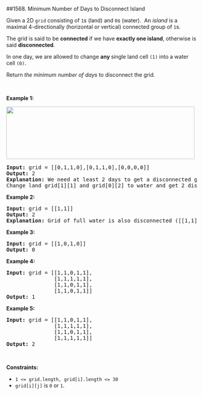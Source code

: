 ##1568. Minimum Number of Days to Disconnect Island
<p>Given a 2D&nbsp;<code>grid</code> consisting&nbsp;of <code>1</code>s (land)&nbsp;and <code>0</code>s (water).&nbsp; An <em>island</em> is a maximal 4-directionally (horizontal or vertical) connected group of <code>1</code>s.</p>

<p>The grid is said to be <strong>connected</strong> if we have <strong>exactly one&nbsp;island</strong>, otherwise is said <strong>disconnected</strong>.</p>

<p>In one day, we are allowed to change <strong>any </strong>single land cell <code>(1)</code> into a water cell <code>(0)</code>.</p>

<p>Return <em>the minimum number of days</em> to disconnect the grid.</p>

<p>&nbsp;</p>
<p><strong>Example 1:</strong></p>

<p><strong><img alt="" src="https://assets.leetcode.com/uploads/2020/08/13/1926_island.png" style="width: 498px; height: 139px;" /></strong></p>

<pre>
<strong>Input:</strong> grid = [[0,1,1,0],[0,1,1,0],[0,0,0,0]]
<strong>Output:</strong> 2
<strong>Explanation:</strong> We need at least 2 days to get a disconnected grid.
Change land grid[1][1] and grid[0][2] to water and get 2 disconnected island.
</pre>

<p><strong>Example 2:</strong></p>

<pre>
<strong>Input:</strong> grid = [[1,1]]
<strong>Output:</strong> 2
<strong>Explanation: </strong>Grid of full water is also disconnected ([[1,1]] -&gt; [[0,0]]), 0 islands.
</pre>

<p><strong>Example 3:</strong></p>

<pre>
<strong>Input:</strong> grid = [[1,0,1,0]]
<strong>Output:</strong> 0
</pre>

<p><strong>Example 4:</strong></p>

<pre>
<strong>Input:</strong> grid = [[1,1,0,1,1],
&nbsp;              [1,1,1,1,1],
&nbsp;              [1,1,0,1,1],
&nbsp;              [1,1,0,1,1]]
<strong>Output:</strong> 1
</pre>

<p><strong>Example 5:</strong></p>

<pre>
<strong>Input:</strong> grid = [[1,1,0,1,1],
&nbsp;              [1,1,1,1,1],
&nbsp;              [1,1,0,1,1],
&nbsp;              [1,1,1,1,1]]
<strong>Output:</strong> 2
</pre>

<p>&nbsp;</p>
<p><strong>Constraints:</strong></p>

<ul>
	<li><code>1 &lt;= grid.length, grid[i].length &lt;= 30</code></li>
	<li><code>grid[i][j]</code>&nbsp;is <code>0</code> or <code>1</code>.</li>
</ul>
